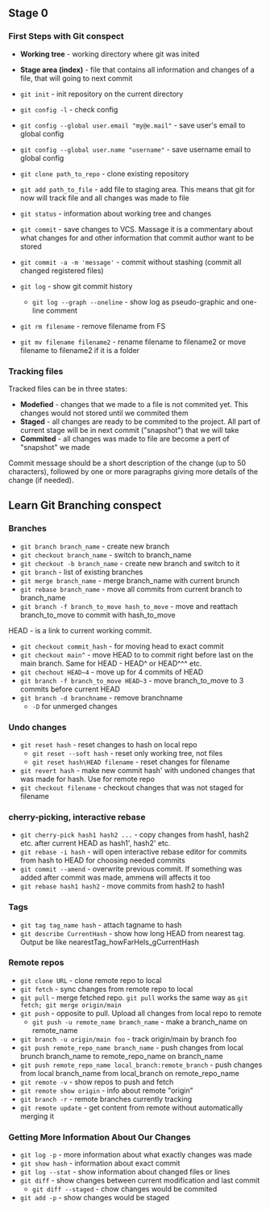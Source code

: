 ## Stage 0

### First Steps with Git conspect 

* **Working tree** - working directory where git was inited
* **Stage area (index)** - file that contains all information and changes of a file, that will going to next commit

* `git init` - init repository on the current directory
* `git config -l` - check config
* `git config --global user.email "my@e.mail"` - save user's email to global config
* `git config --global user.name "username"` - save username email to global config
* `git clone path_to_repo` - clone existing repository
* `git add path_to_file` - add file to staging area. This means that git for now will track file 
	and all changes was made to file 
* `git status` - information about working tree and changes 
* `git commit` - save changes to VCS. Massage it is a commentary about what changes for 
	and other information that commit author want to be stored
* `git commit -a -m 'message'` - commit without stashing (commit all changed registered files)
* `git log` - show git commit history
	* `git log --graph --oneline` - show log as pseudo-graphic and one-line comment
* `git rm filename` - remove filename from FS
* `git mv filename filename2` - rename filename to filename2 or move filename to filename2 if it is a folder

### Tracking files

Tracked files can be in three states:
* **Modefied** - changes that we made to a file is not commited yet. 
	This changes would not stored until we commited them
* **Staged** - all changes are ready to be commited to the project. 
	All part of current stage will be in next commit ("snapshot") that we will take 
* **Commited** - all changes was made to file are become a pert of "snapshot" we made

Commit message should be a short description of the change (up to 50 characters), 
	followed by one or more paragraphs giving more details of the change (if needed).

## Learn Git Branching conspect

### Branches

* `git branch branch_name` - create new branch
* `git checkout branch_name` - switch to branch_name
* `git checkout -b branch_name` - create new branch and switch to it
* `git branch` - list of existing branches
* `git merge branch_name` - merge branch_name with current brunch
* `git rebase branch_name` - move all commits from current branch to branch_name
* `git branch -f branch_to_move hash_to_move` - move and reattach branch_to_move to commit with hash_to_move

HEAD - is a link to current working commit. 

* `git checkout commit_hash` - for moving head to exact commit
* `git checkout main^` - move HEAD to to commit right before last on the main branch. 
	Same for HEAD - HEAD^ or HEAD^^^ etc.
* `git chechout HEAD~4` - move up for 4 commits of HEAD
* `git branch -f branch_to_move HEAD~3` - move branch_to_move to 3 commits before current HEAD
* `git branch -d branchname` - remove branchname
	* `-D` for unmerged changes

### Undo changes

* `git reset hash` - reset changes to hash on local repo
	* `git reset --soft hash` - reset only working tree, not files 
	* `git reset hash\HEAD filename` - reset changes for filename 
* `git revert hash` - make new commit hash' with undoned changes that was made for hash. Use for remote repo
* `git checkout filename` - checkout changes that was not staged for filename

### cherry-picking, interactive rebase

* `git cherry-pick hash1 hash2 ...` - copy changes from hash1, hash2 etc. after current HEAD as hash1', hash2' etc.
* `git rebase -i hash` - will open interactive rebase editor for commits from hash to HEAD 
	for choosing needed commits
* `git commit --amend` - overwrite previous commit. If something was added after commit was made, ammenв will 
	affects it too
* `git rebase hash1 hash2` - move commits from hash2 to hash1

### Tags

* `git tag tag_name hash` - attach tagname to hash
* `git describe CurrentHash` - show how long HEAD from nearest tag. Output be like nearestTag_howFarHeIs_gCurrentHash

### Remote repos

* `git clone URL` - clone remote repo to local
* `git fetch` - sync changes from remote repo to local 
* `git pull` - merge fetched repo. `git pull` works the same way as `git fetch; git merge origin/main`
* `git push` - opposite to pull. Upload all changes from local repo to remote
	* `git push -u remote_name bramch_name` - make a branch_name on remote_name
* `git branch -u origin/main foo` - track origin/main by branch foo
* `git push remote_repo_name branch_name` - push changes from local brunch branch_name to 
	remote_repo_name on branch_name
* `git push remote_repo_name local_branch:remote_branch` - push changes from local branch_name from 
	local_branch on remote_repo_name
* `git remote -v` - show repos to push and fetch
* `git remote show origin` - info about remote "origin"
* `git branch -r` - remote branches currently tracking
* `git remote update` - get content from remote without automatically merging it

### Getting More Information About Our Changes

* `git log -p` - more information about what exactly changes was made
* `git show hash` - information about exact commit
* `git log --stat` - show information about changed files or lines
* `git diff` - show changes between current modification and last commit 
	* `git diff --staged` - chow changes would be commited
* `git add -p` - show changes would be staged 